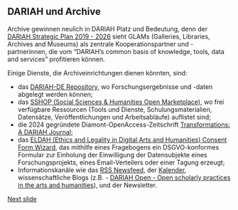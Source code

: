 ## DARIAH und Archive
Archive gewinnen neulich in DARIAH Platz und Bedeutung, denn der [DARIAH Strategic Plan 2019 - 2026](https://www.dariah.eu/wp-content/uploads/2019/08/Strategic-Plan_2019-2026.pdf) sieht GLAMs (Galleries, Libraries, Archives and Museums) als zentrale Kooperationspartner und -partnerinnen, die vom “DARIAH’s common basis of knowledge, tools, data and services” profitieren können.

Einige Dienste, die Archiveinrichtungen dienen könnten, sind:
- das [DARIAH-DE Repository](https://repository.de.dariah.eu/search/), wo Forschungsergebnisse und -daten abgelegt werden können;
- das [SSHOP (Social Sciences & Humanities Open Marketplace)](https://marketplace.sshopencloud.eu/), wo frei verfügbare Ressourcen (Tools und Dienste, Schulungsmaterialien, Datensätze, Veröffentlichungen und Arbeitsabläufe) auflistet sind; 
- die 2024 gegründete Diamont-OpenAccess-Zeitschrift [Transformations: A DARIAH Journal](https://transformations.episciences.org/);
- das [ELDAH (Ethics and Legality in Digital Arts and Humanities) Consent Form Wizard](https://consent.dariah.eu/), das mithilfe eines Fragebogens ein DSGVO-konformes Formular zur Einholung der Einwilligung der Datensubjekte eines Forschungsprojekts, eines Email-Verteilers oder einer Tagung erzeugt;
- Informationskanäle wie das [RSS Newsfeed](https://www.dariah.eu/category/news/feed/), der [Kalender](https://www.dariah.eu/events/), wissenschaftliche Blogs (z.B. - [DARIAH Open - Open scholarly practices in the arts and humanities](https://dariahre.hypotheses.org/)), und der Newsletter.

[Next slide](04.md)
